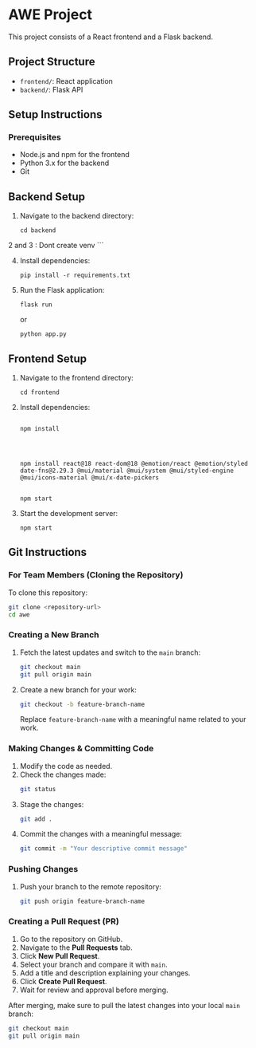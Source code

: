 # AWE Project

This project consists of a React frontend and a Flask backend.

## Project Structure

- `frontend/`: React application
- `backend/`: Flask API

## Setup Instructions

### Prerequisites
- Node.js and npm for the frontend
- Python 3.x for the backend
- Git

## Backend Setup

1. Navigate to the backend directory:
   ```
   cd backend
   ```

2 and 3 :
Dont create venv 
     ```

4. Install dependencies:
   ```
   pip install -r requirements.txt
   ```

5. Run the Flask application:
   ```
   flask run
   ```
   or
   ```
   python app.py
   ```

## Frontend Setup

1. Navigate to the frontend directory:
   ```
   cd frontend
   ```

2. Install dependencies:


   ```

   npm install




   npm install react@18 react-dom@18 @emotion/react @emotion/styled date-fns@2.29.3 @mui/material @mui/system @mui/styled-engine @mui/icons-material @mui/x-date-pickers


   npm start
   ```

3. Start the development server:
   ```
   npm start
   ```

## Git Instructions

### For Team Members (Cloning the Repository)

To clone this repository:
```bash
git clone <repository-url>
cd awe
```

### Creating a New Branch

1. Fetch the latest updates and switch to the `main` branch:
   ```bash
   git checkout main
   git pull origin main
   ```

2. Create a new branch for your work:
   ```bash
   git checkout -b feature-branch-name
   ```
   Replace `feature-branch-name` with a meaningful name related to your work.

### Making Changes & Committing Code

1. Modify the code as needed.
2. Check the changes made:
   ```bash
   git status
   ```
3. Stage the changes:
   ```bash
   git add .
   ```
4. Commit the changes with a meaningful message:
   ```bash
   git commit -m "Your descriptive commit message"
   ```

### Pushing Changes

1. Push your branch to the remote repository:
   ```bash
   git push origin feature-branch-name
   ```

### Creating a Pull Request (PR)

1. Go to the repository on GitHub.
2. Navigate to the **Pull Requests** tab.
3. Click **New Pull Request**.
4. Select your branch and compare it with `main`.
5. Add a title and description explaining your changes.
6. Click **Create Pull Request**.
7. Wait for review and approval before merging.

After merging, make sure to pull the latest changes into your local `main` branch:
```bash
git checkout main
git pull origin main
```

